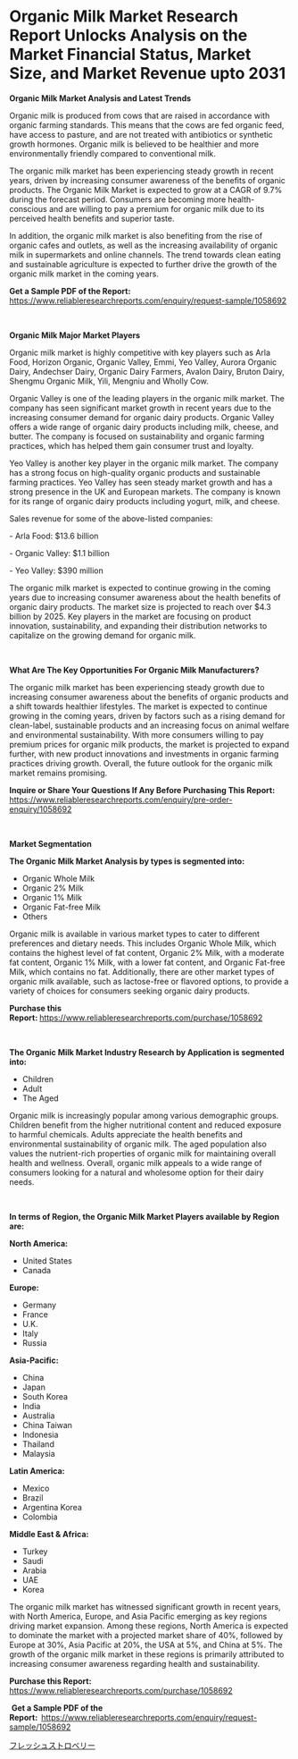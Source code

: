 <p><h1>Organic Milk Market Research Report Unlocks Analysis on the Market Financial Status, Market Size, and Market Revenue upto 2031</h1></p><p><strong>Organic Milk Market Analysis and Latest Trends</strong></p>
<p><p>Organic milk is produced from cows that are raised in accordance with organic farming standards. This means that the cows are fed organic feed, have access to pasture, and are not treated with antibiotics or synthetic growth hormones. Organic milk is believed to be healthier and more environmentally friendly compared to conventional milk.</p><p>The organic milk market has been experiencing steady growth in recent years, driven by increasing consumer awareness of the benefits of organic products. The Organic Milk Market is expected to grow at a CAGR of 9.7% during the forecast period. Consumers are becoming more health-conscious and are willing to pay a premium for organic milk due to its perceived health benefits and superior taste.</p><p>In addition, the organic milk market is also benefiting from the rise of organic cafes and outlets, as well as the increasing availability of organic milk in supermarkets and online channels. The trend towards clean eating and sustainable agriculture is expected to further drive the growth of the organic milk market in the coming years.</p></p>
<p><strong>Get a Sample PDF of the Report:&nbsp;</strong> <a href="https://www.reliableresearchreports.com/enquiry/request-sample/1058692">https://www.reliableresearchreports.com/enquiry/request-sample/1058692</a></p>
<p>&nbsp;</p>
<p><strong>Organic Milk Major Market Players</strong></p>
<p><p>Organic milk market is highly competitive with key players such as Arla Food, Horizon Organic, Organic Valley, Emmi, Yeo Valley, Aurora Organic Dairy, Andechser Dairy, Organic Dairy Farmers, Avalon Dairy, Bruton Dairy, Shengmu Organic Milk, Yili, Mengniu and Wholly Cow. </p><p>Organic Valley is one of the leading players in the organic milk market. The company has seen significant market growth in recent years due to the increasing consumer demand for organic dairy products. Organic Valley offers a wide range of organic dairy products including milk, cheese, and butter. The company is focused on sustainability and organic farming practices, which has helped them gain consumer trust and loyalty.</p><p>Yeo Valley is another key player in the organic milk market. The company has a strong focus on high-quality organic products and sustainable farming practices. Yeo Valley has seen steady market growth and has a strong presence in the UK and European markets. The company is known for its range of organic dairy products including yogurt, milk, and cheese.</p><p>Sales revenue for some of the above-listed companies:</p><p>- Arla Food: $13.6 billion</p><p>- Organic Valley: $1.1 billion</p><p>- Yeo Valley: $390 million</p><p>The organic milk market is expected to continue growing in the coming years due to increasing consumer awareness about the health benefits of organic dairy products. The market size is projected to reach over $4.3 billion by 2025. Key players in the market are focusing on product innovation, sustainability, and expanding their distribution networks to capitalize on the growing demand for organic milk.</p></p>
<p>&nbsp;</p>
<p><strong>What Are The Key Opportunities For Organic Milk Manufacturers?</strong></p>
<p><p>The organic milk market has been experiencing steady growth due to increasing consumer awareness about the benefits of organic products and a shift towards healthier lifestyles. The market is expected to continue growing in the coming years, driven by factors such as a rising demand for clean-label, sustainable products and an increasing focus on animal welfare and environmental sustainability. With more consumers willing to pay premium prices for organic milk products, the market is projected to expand further, with new product innovations and investments in organic farming practices driving growth. Overall, the future outlook for the organic milk market remains promising.</p></p>
<p><strong>Inquire or Share Your Questions If Any Before Purchasing This Report:</strong> <a href="https://www.reliableresearchreports.com/enquiry/pre-order-enquiry/1058692">https://www.reliableresearchreports.com/enquiry/pre-order-enquiry/1058692</a></p>
<p>&nbsp;</p>
<p><strong>Market Segmentation</strong></p>
<p><strong>The Organic Milk Market Analysis by types is segmented into:</strong></p>
<p><ul><li>Organic Whole Milk</li><li>Organic 2% Milk</li><li>Organic 1% Milk</li><li>Organic Fat-free Milk</li><li>Others</li></ul></p>
<p><p>Organic milk is available in various market types to cater to different preferences and dietary needs. This includes Organic Whole Milk, which contains the highest level of fat content, Organic 2% Milk, with a moderate fat content, Organic 1% Milk, with a lower fat content, and Organic Fat-free Milk, which contains no fat. Additionally, there are other market types of organic milk available, such as lactose-free or flavored options, to provide a variety of choices for consumers seeking organic dairy products.</p></p>
<p><strong>Purchase this Report:&nbsp;</strong><a href="https://www.reliableresearchreports.com/purchase/1058692">https://www.reliableresearchreports.com/purchase/1058692</a></p>
<p>&nbsp;</p>
<p><strong>The Organic Milk Market Industry Research by Application is segmented into:</strong></p>
<p><ul><li>Children</li><li>Adult</li><li>The Aged</li></ul></p>
<p><p>Organic milk is increasingly popular among various demographic groups. Children benefit from the higher nutritional content and reduced exposure to harmful chemicals. Adults appreciate the health benefits and environmental sustainability of organic milk. The aged population also values the nutrient-rich properties of organic milk for maintaining overall health and wellness. Overall, organic milk appeals to a wide range of consumers looking for a natural and wholesome option for their dairy needs.</p></p>
<p>&nbsp;</p>
<p><strong>In terms of Region, the Organic Milk Market Players available by Region are:</strong></p>
<p>
    <p> <strong> North America: </strong>
        <ul>
            <li>United States</li>
            <li>Canada</li>
        </ul>
        </p> 
    <p> <strong> Europe: </strong>
        <ul>
            <li>Germany</li>
            <li>France</li>
            <li>U.K.</li>
            <li>Italy</li>
            <li>Russia</li>
        </ul>
        </p> 
    <p> <strong> Asia-Pacific: </strong>
        <ul>
            <li>China</li>
            <li>Japan</li>
            <li>South Korea</li>
            <li>India</li>
            <li>Australia</li>
            <li>China Taiwan</li>
            <li>Indonesia</li>
            <li>Thailand</li>
            <li>Malaysia</li>
        </ul>
        </p> 
    <p> <strong> Latin America: </strong>
        <ul>
            <li>Mexico</li>
            <li>Brazil</li>
            <li>Argentina Korea</li>
            <li>Colombia</li>
        </ul>
        </p> 
    <p> <strong> Middle East & Africa: </strong>
        <ul>
            <li>Turkey</li>
            <li>Saudi</li>
            <li>Arabia</li>
            <li>UAE</li>
            <li>Korea</li>
        </ul>
    </p>
    </p>
<p><p>The organic milk market has witnessed significant growth in recent years, with North America, Europe, and Asia Pacific emerging as key regions driving market expansion. Among these regions, North America is expected to dominate the market with a projected market share of 40%, followed by Europe at 30%, Asia Pacific at 20%, the USA at 5%, and China at 5%. The growth of the organic milk market in these regions is primarily attributed to increasing consumer awareness regarding health and sustainability.</p></p>
<p><strong>Purchase this Report: </strong><a href="https://www.reliableresearchreports.com/purchase/1058692">https://www.reliableresearchreports.com/purchase/1058692</a></p>
<p>&nbsp;<strong>Get a Sample PDF of the Report:&nbsp;&nbsp;</strong><a href="https://www.reliableresearchreports.com/enquiry/request-sample/1058692">https://www.reliableresearchreports.com/enquiry/request-sample/1058692</a></p>
<p><strong></strong></p>
<p><p><a href="https://github.com/Sophiaard2003/Market-Research-Report-List-1/blob/main/399506817383.md">フレッシュストロベリー</a></p></p>